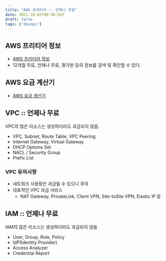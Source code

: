 ```yaml
---
title: "AWS 프리티어 :: 언제나 무료"
date: 2021-10-02T09:36:56Z
draft: false
tags: ["devops"]
---
```


## AWS 프리티어 정보

- [AWS 프리티어 정보](https://aws.amazon.com/ko/free/?all-free-tier.sort-by=item.additionalFields.SortRank&all-free-tier.sort-order=asc&awsf.Free%20Tier%20Types=*all&awsf.Free%20Tier%20Categories=*all)
- 12개월 무료, 언제나 무료, 평가판 등의 정보를 검색 및 확인할 수 있다.

## AWS 요금 계산기

- [AWS 요금 계산기](https://calculator.aws/#/)

## VPC :: 언제나 무료

VPC의 많은 리소스는 생성하더라도 과금되지 않음.
- VPC, Subnet, Route Table, VPC Peering
- Internet Gateway, Virtual Gateway
- DHCP Options Set
- NACL / Security Group
- Prefix List

### VPC 유의사항

- 네트워크 사용량은 과금될 수 있으니 주의
- 대표적인 VPC 과금 서비스
  - NAT Gateway, PrivateLink, Client VPN, Site-toSite VPN, Elastic IP 등

## IAM :: 언제나 무료

IAM의 많은 리소스는 생성하더라도 과금되지 않음

- User, Group, Role, Policy
- IdP(Identity Provider)
- Access Analyzer
- Credential Report